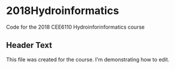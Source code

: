 # 2018Hydroinformatics
Code for the 2018 CEE6110 Hydroinforinformatics course

## Header Text
This file was created for the course. I'm demonstrating how to edit.
